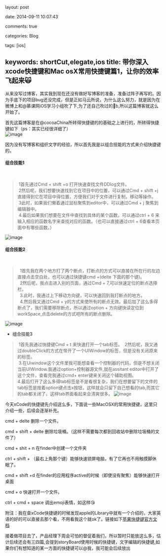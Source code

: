 layout: post

date: 2014-09-11 10:07:43

comments: true

categories: Blog

tags: [ios]

keywords:  shortCut,elegate,ios
title: 带你深入xcode快捷键和Mac osX常用快捷键篇1，让你的效率飞起来🙀
---

从来没写过博客，其实我到现在还没有做好写博客的准备，准备过阵子再写的。因为手底下的项目bug还没完成，但是正如马云所说，为什么这么努力，就是因为在微博上和@慕课网iOS学习小组吹了下,为了还自己吹过的🐂b,所以这篇博客就这么开始了。   

首先这篇博客是在@cocoaChina所转得快捷键的的基础之上进行的，所转得快捷键如下（ps：其实已经很详细了）  
![image](http://ww3.sinaimg.cn/bmiddle/62eeaba5jw1encqkca7voj20qe11cdo2.jpg)
  
因为没有写博客和组织文字的经验，所以首先我是以组合技能的方式来介绍快捷键的。  

#### 组合技能1  
      
> 1首先通过Cmd + shift +o 打开快速查找文件DDlog文件。    
> 2然后呢，我们想要快速找到它在项目中的位置，可以通过Cmd + shift +j直接得到它在项目中得位置，方便我们对于文件进行复制，移动等操作。  
> 3此时，如果我们懒着通过鼠标聚焦到editor中，可以通过Cmd + j 聚焦到编辑器中。  
> 4.最后如果我们想要在文件中查找到具体的某个函数，可以通过ctrl + 6 来输入相应的函数名字来查找对应的函数。（也可以直接通过ctrl + 6查看本页面中有哪些函数。）  

![image](http://m2.img.srcdd.com/farm5/d/2014/1220/21/4FF7AC7FEE29B29A5944E17DDAE7445B_ORIG_1265_658.gif)

#### 组合技能2
      
 >  1首先我在两个地方打了两个断点，打断点的方式可以直接在所在行的左边直接点击空白处，也可以通过快捷键cmd +\(delte 下面的那个键)。  
>  2然后呢，我点击进入别的页面，通过Cmd + 7,可以快速定位的断点选择栏。  
>  3.此时，我通过上下移动方向键，可以快速回到我打断点的地方。  
>  4.然后我又通过Cmd + y的方式来使所有的断点无效。最后加了这么多得断点了，我们需要移除断点，所以通过option + 方向键快读定位到workSpace,点击delete的方式吧所有的断点删除。  

![image](http://m3.img.srcdd.com/farm5/d/2014/1221/11/D4AF874F2CD68EDE94FCDE71229993E3_ORIG_1265_658.gif)  
* 组合技能3
      
> 1首先我通过快捷键Cmd + t 来快速打开一个tab标签。
> 2然后呢，我又通过doubleClick的方式在带开了一个UIWindow的标签，但是没有关闭原来的标签。  
> 3.在Uiwindow这个文件里我可能想查看一个控制器的代码，但是不想关闭当前UIWindow.我通过option+控制器源文件,就在assitant editor中打开了这个文件，查看完我通过cmd+ enter键来关闭这个辅助视图。  
4.最后打开了这么多得tab标签是不是看很复杂，我们在想要留下的文件的tab标签是按着option键点击x按钮，这样就会只留下自己想看的tab,而其它的tab都关闭了，这样tab界面看起来会清爽很多。
![image](http://m3.img.srcdd.com/farm5/d/2014/1221/13/EAAF5B8C08678DE34D0F1E7D9DABBBF4_ORIG_1265_658.gif)

今天xCode的快捷键先介绍这么多，下面说一些MacOSX的常用快捷键，这里只介绍一些，后续会逐渐补充。  

cmd + delte 删除一个文件。  

cmd + shift + delte 删除垃圾桶。（这样不需要每次都到回收站中删除垃圾桶的文件了）  

cmd + shit + n 在finder中创建一个文件夹  

ctrl + shift + （最右上角那个键）能够快速锁屏电脑，有了它再也不用触摸脚休眠了。  

cmd + shift +d 在finder的应用程序active的时候（即使没有聚焦）能够快速打开桌面    

cmd + o 快速打开一个文件。  

ctrl + cmd + space 调出emoji表情，如这样😘

附注：我在查xCode快捷键的时候发现apple的Library中就有一个介绍的，大家英语的好的可以直接去那个看，不用看我这个就ok了。链接如下[苹果快捷键官方文档](https://developer.apple.com/library/mac/documentation/IDEs/Conceptual/xcode_help-command_shortcuts/Introduction/Introduction.html)  

接着做项目去了，产品经理下周会可怕的督促着我们，所以暂时只能放这么多，估计后续还会有三四篇,会提到storyBoard使用时候的快捷键，文字编辑的快捷键,如果你们有想知道的某一方面的快捷键可以@我，我可能会后续放出
 


